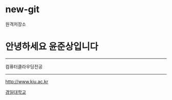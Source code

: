 # new-git
원격저장소

# 안녕하세요 윤준상입니다

******

컴퓨터클라우딩전공

-----
<http://www.kiu.ac.kr>

[경일대학교](http://www.kiu.ac.kr)
